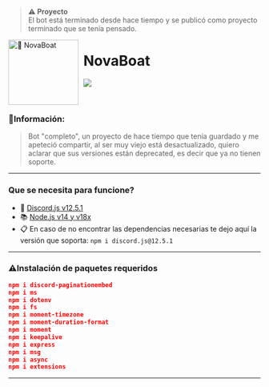 > **⚠ Proyecto**  
> El bot está terminado desde hace tiempo y se publicó como proyecto terminado que se tenía pensado.

<img width="140" height="130" align="left" style="float: left; margin: 0 10px 0 0;" alt="🤖 NovaBoat" src="https://cdn.discordapp.com/attachments/978014323056197712/1045020680204337212/istockphoto-1168197906-612x612-removebg-preview.png">

# NovaBoat

[![](https://img.shields.io/badge/discord.js-v12.5.1--dev-blue.svg?logo=npm)](https://www.npmjs.com/package/discord.js/v/12.5.1)

<br>

### 📌Información: 

> Bot "completo", un proyecto de hace tiempo que tenía guardado y me apeteció compartir, al ser muy viejo está desactualizado, quiero aclarar que sus versiones están deprecated, es decir que ya no tienen soporte.

---

### Que se necesita para funcione?

- 📂 [Discord.js v12.5.1](https://discord.js.org/#/)
- 📚 [Node.js v14 y v18x](https://nodejs.org/en/)
- 📋 En caso de no encontrar las dependencias necesarias te dejo aquí la versión que soporta:
`npm i discord.js@12.5.1`

---

### ⚠️Instalación de paquetes requeridos
```json
npm i discord-paginationembed
npm i ms
npm i dotenv
npm i fs
npm i moment-timezone
npm i moment-duration-format
npm i moment
npm i keepalive
npm i express
npm i msg
npm i async
npm i extensions
```
---
